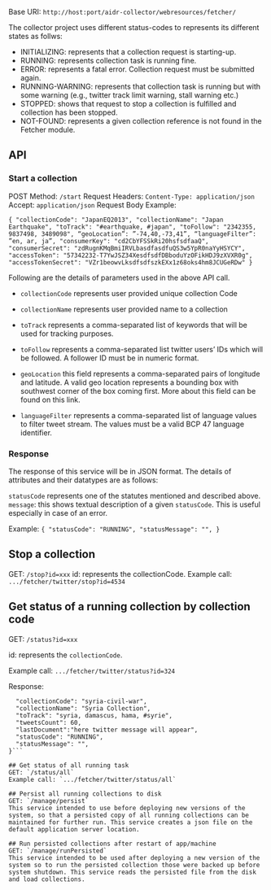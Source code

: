 Base URI: `http://host:port/aidr-collector/webresources/fetcher/`

The collector project uses different status-codes to represents its different states as follws:

* INITIALIZING: represents that a collection request is starting-up. 
* RUNNING: represents collection task is running fine.
* ERROR: represents a fatal error. Collection request must be submitted again.
* RUNNING-WARNING: represents that collection task is running but with some warning (e.g., twitter track limit warning, stall warning etc.)
* STOPPED: shows that request to stop a collection is fulfilled and collection has been stopped.
* NOT-FOUND: represents a given collection reference is not found in the Fetcher module.

## API

### Start a collection
POST Method: `/start`
	Request Headers: `Content-Type: application/json`
	Accept:  `application/json` 
	Request Body Example: 

`{
  "collectionCode": "JapanEQ2013",
  "collectionName": "Japan Earthquake",
  "toTrack": "#earthquake, #japan",
  "toFollow": "2342355, 9837498, 3489098",
  “geoLocation”: ”-74,40,-73,41”,
  “languageFilter”: ”en, ar, ja”,
  "consumerKey": "cd2CbYFSSkRi20hsfsdfaaQ",
  "consumerSecret": "zdRugnKMqBmiIRVLbasdfasdfuQS3w5YpR0naYyHSYCY",
  "accessToken": "57342232-T7YwJSZ34XesdfsdfDBboduYzOFikHDJ9zXVXR0g",
  "accessTokenSecret": "VZr1beowvLksdfsdfszkEXx1z68oks4hm8JCUGeRDw"
}`

Following are the details of parameters used in the above API call.

* `collectionCode` represents user provided unique collection Code
* `collectionName` represents user provided name to a collection 
* `toTrack` represents a comma-separated list of keywords that will be used for tracking purposes.
* `toFollow` represents a comma-separated list twitter users’ IDs which will be followed. A follower ID must be in numeric format.
* `geoLocation` this field represents a comma-separated pairs of longitude and latitude. A valid geo location represents a bounding box with southwest corner of the box coming first. More about this field can be found on this link.

* `languageFilter` represents a comma-separated list of language values to filter tweet stream. The values must be a valid BCP 47 language identifier. 

### Response
The response of this service will be in JSON format. The details of attributes and their datatypes are as follows:

`statusCode` represents one of the statutes mentioned and described above.
`message`: this shows textual description of a given `statusCode`. This is useful especially in case of an error. 

Example:
`{
  "statusCode": "RUNNING",
  "statusMessage": "",
}`

## Stop a collection
GET: `/stop?id=xxx`
id: represents the collectionCode.
Example call: `.../fetcher/twitter/stop?id=4534`

## Get status of a running collection by collection code 
GET: `/status?id=xxx`

id: represents the `collectionCode`.

Example call: `.../fetcher/twitter/status?id=324`

Response:
```{
  "collectionCode": "syria-civil-war",
  "collectionName": "Syria Collection",
  "toTrack": "syria, damascus, hama, #syrie",
  "tweetsCount": 60,
  "lastDocument":"here twitter message will appear",
  "statusCode": "RUNNING",
  "statusMessage": "",
}```
			
## Get status of all running task 
GET: `/status/all`
Example call: `.../fetcher/twitter/status/all`

## Persist all running collections to disk 
GET: `/manage/persist`
This service intended to use before deploying new versions of the system, so that a persisted copy of all running collections can be maintained for further run. This service creates a json file on the default application server location.

## Run persisted collections after restart of app/machine
GET: `/manage/runPersisted`
This service intended to be used after deploying a new version of the system so to run the persisted collection those were backed up before system shutdown. This service reads the persisted file from the disk and load collections.
